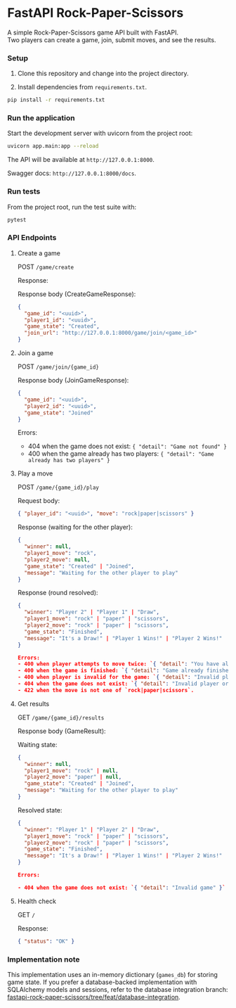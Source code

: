 # FastAPI Rock-Paper-Scissors

A simple Rock-Paper-Scissors game API built with FastAPI.  
Two players can create a game, join, submit moves, and see the results.

### Setup

1. Clone this repository and change into the project directory.

2. Install dependencies from `requirements.txt`.

```bash
pip install -r requirements.txt
```

### Run the application

Start the development server with uvicorn from the project root:

```bash
uvicorn app.main:app --reload
```

The API will be available at `http://127.0.0.1:8000`.

Swagger docs: `http://127.0.0.1:8000/docs`.

### Run tests

From the project root, run the test suite with:

```bash
pytest
```

### API Endpoints

1. Create a game

   POST `/game/create`

   Response:

   Response body (CreateGameResponse):

   ```json
   {
     "game_id": "<uuid>",
     "player1_id": "<uuid>",
     "game_state": "Created",
     "join_url": "http://127.0.0.1:8000/game/join/<game_id>"
   }
   ```

2. Join a game

   POST `/game/join/{game_id}`

   Response body (JoinGameResponse):

   ```json
   {
     "game_id": "<uuid>",
     "player2_id": "<uuid>",
     "game_state": "Joined"
   }
   ```

   Errors:

   - 404 when the game does not exist: `{ "detail": "Game not found" }`
   - 400 when the game already has two players: `{ "detail": "Game already has two players" }`

3. Play a move

   POST `/game/{game_id}/play`

   Request body:

   ```json
   { "player_id": "<uuid>", "move": "rock|paper|scissors" }
   ```

   Response (waiting for the other player):

   ```json
   {
     "winner": null,
     "player1_move": "rock",
     "player2_move": null,
     "game_state": "Created" | "Joined",
     "message": "Waiting for the other player to play"
   }
   ```

   Response (round resolved):

   ```json
   {
     "winner": "Player 2" | "Player 1" | "Draw",
     "player1_move": "rock" | "paper" | "scissors",
     "player2_move": "rock" | "paper" | "scissors",
     "game_state": "Finished",
     "message": "It's a Draw!" | "Player 1 Wins!" | "Player 2 Wins!"
   }

   Errors:
   - 400 when player attempts to move twice: `{ "detail": "You have already moved" }`
   - 400 when the game is finished: `{ "detail": "Game already finished" }`
   - 400 when player is invalid for the game: `{ "detail": "Invalid player" }`
   - 404 when the game does not exist: `{ "detail": "Invalid player or game" }`
   - 422 when the move is not one of `rock|paper|scissors`.

   ```

4. Get results

   GET `/game/{game_id}/results`

   Response body (GameResult):

   Waiting state:

   ```json
   {
     "winner": null,
     "player1_move": "rock" | null,
     "player2_move": "paper" | null,
     "game_state": "Created" | "Joined",
     "message": "Waiting for the other player to play"
   }
   ```

   Resolved state:

   ```json
   {
     "winner": "Player 1" | "Player 2" | "Draw",
     "player1_move": "rock" | "paper" | "scissors",
     "player2_move": "rock" | "paper" | "scissors",
     "game_state": "Finished",
     "message": "It's a Draw!" | "Player 1 Wins!" | "Player 2 Wins!"
   }

   Errors:

   - 404 when the game does not exist: `{ "detail": "Invalid game" }`

   ```

5. Health check

   GET `/`

   Response:

   ```json
   { "status": "OK" }
   ```

### Implementation note

This implementation uses an in-memory dictionary (`games_db`) for storing game state. If you prefer a database-backed implementation with SQLAlchemy models and sessions, refer to the database integration branch: [fastapi-rock-paper-scissors/tree/feat/database-integration](https://github.com/MirajMenon/fastapi-rock-paper-scissors/tree/feat/database-integration).

